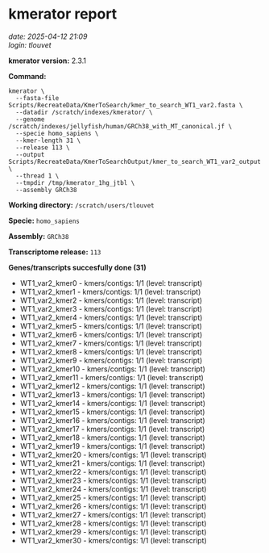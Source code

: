 # kmerator report
*date: 2025-04-12 21:09*  
*login: tlouvet*

**kmerator version:** 2.3.1

**Command:**

```
kmerator \
  --fasta-file Scripts/RecreateData/KmerToSearch/kmer_to_search_WT1_var2.fasta \
  --datadir /scratch/indexes/kmerator/ \
  --genome /scratch/indexes/jellyfish/human/GRCh38_with_MT_canonical.jf \
  --specie homo_sapiens \
  --kmer-length 31 \
  --release 113 \
  --output Scripts/RecreateData/KmerToSearchOutput/kmer_to_search_WT1_var2_output \
  --thread 1 \
  --tmpdir /tmp/kmerator_1hg_jtbl \
  --assembly GRCh38
```

**Working directory:** `/scratch/users/tlouvet`

**Specie:** `homo_sapiens`

**Assembly:** `GRCh38`

**Transcriptome release:** `113`

**Genes/transcripts succesfully done (31)**

- WT1_var2_kmer0 - kmers/contigs: 1/1 (level: transcript)
- WT1_var2_kmer1 - kmers/contigs: 1/1 (level: transcript)
- WT1_var2_kmer2 - kmers/contigs: 1/1 (level: transcript)
- WT1_var2_kmer3 - kmers/contigs: 1/1 (level: transcript)
- WT1_var2_kmer4 - kmers/contigs: 1/1 (level: transcript)
- WT1_var2_kmer5 - kmers/contigs: 1/1 (level: transcript)
- WT1_var2_kmer6 - kmers/contigs: 1/1 (level: transcript)
- WT1_var2_kmer7 - kmers/contigs: 1/1 (level: transcript)
- WT1_var2_kmer8 - kmers/contigs: 1/1 (level: transcript)
- WT1_var2_kmer9 - kmers/contigs: 1/1 (level: transcript)
- WT1_var2_kmer10 - kmers/contigs: 1/1 (level: transcript)
- WT1_var2_kmer11 - kmers/contigs: 1/1 (level: transcript)
- WT1_var2_kmer12 - kmers/contigs: 1/1 (level: transcript)
- WT1_var2_kmer13 - kmers/contigs: 1/1 (level: transcript)
- WT1_var2_kmer14 - kmers/contigs: 1/1 (level: transcript)
- WT1_var2_kmer15 - kmers/contigs: 1/1 (level: transcript)
- WT1_var2_kmer16 - kmers/contigs: 1/1 (level: transcript)
- WT1_var2_kmer17 - kmers/contigs: 1/1 (level: transcript)
- WT1_var2_kmer18 - kmers/contigs: 1/1 (level: transcript)
- WT1_var2_kmer19 - kmers/contigs: 1/1 (level: transcript)
- WT1_var2_kmer20 - kmers/contigs: 1/1 (level: transcript)
- WT1_var2_kmer21 - kmers/contigs: 1/1 (level: transcript)
- WT1_var2_kmer22 - kmers/contigs: 1/1 (level: transcript)
- WT1_var2_kmer23 - kmers/contigs: 1/1 (level: transcript)
- WT1_var2_kmer24 - kmers/contigs: 1/1 (level: transcript)
- WT1_var2_kmer25 - kmers/contigs: 1/1 (level: transcript)
- WT1_var2_kmer26 - kmers/contigs: 1/1 (level: transcript)
- WT1_var2_kmer27 - kmers/contigs: 1/1 (level: transcript)
- WT1_var2_kmer28 - kmers/contigs: 1/1 (level: transcript)
- WT1_var2_kmer29 - kmers/contigs: 1/1 (level: transcript)
- WT1_var2_kmer30 - kmers/contigs: 1/1 (level: transcript)
